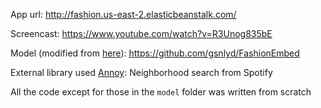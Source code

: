 App url: http://fashion.us-east-2.elasticbeanstalk.com/ 

Screencast: https://www.youtube.com/watch?v=R3Unog835bE

Model (modified from [here](https://github.com/rxtan2/Learning-Similarity-Conditions)): https://github.com/gsnlyd/FashionEmbed

External library used
[Annoy](https://github.com/spotify/annoy): Neighborhood search from Spotify 

All the code except for those in the `model` folder was written from scratch
